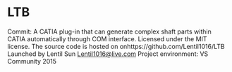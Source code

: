 # LTB
Commit: A CATIA plug-in that can generate complex shaft parts within CATIA automatically through COM interface.
Licensed under the MIT license. The source code is hosted on onhttps://github.com/Lentil1016/LTB 
Launched by Lentil Sun <Lentil1016@live.com>
Project environment: VS Community 2015
